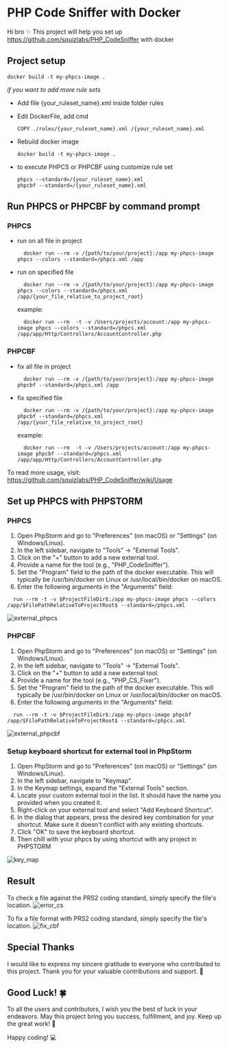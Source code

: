 # PHP Code Sniffer with Docker
Hi bro ✨ This project will help you set up https://github.com/squizlabs/PHP_CodeSniffer with docker

## Project setup
```  
docker build -t my-phpcs-image .  
```  


*if you want to add more rule sets*
-   Add file {your_ruleset_name}.xml inside folder rules
- Edit DockerFile, add cmd

  ```   
  COPY ./rules/{your_ruleset_name}.xml /{your_ruleset_name}.xml
  ```  

- Rebuild docker image
  ```  
  docker build -t my-phpcs-image .  
  ```  

- to execute PHPCS or PHPCBF using customize rule set
  ```
  phpcs --standard=/{your_ruleset_name}.xml
  phpcbf --standard=/{your_ruleset_name}.xml  
  ```

## Run PHPCS or PHPCBF by command prompt
### PHPCS
- run on all file in project
  ```
    docker run --rm -v /{path/to/your/project}:/app my-phpcs-image phpcs --colors --standard=/phpcs.xml /app
  ```
- run on specified file
  ```
    docker run --rm -v /{path/to/your/project}:/app my-phpcs-image phpcs --colors --standard=/phpcs.xml /app/{your_file_relative_to_project_root}
  ```
  example:
  ```
    docker run --rm  -t -v /Users/projects/account:/app my-phpcs-image phpcs --colors --standard=/phpcs.xml /app/app/Http/Controllers/AccountController.php
  ```
### PHPCBF
- fix all file in project
  ```
    docker run --rm -v /{path/to/your/project}:/app my-phpcs-image phpcbf --standard=/phpcs.xml /app
  ```
- fix specified file
  ```
    docker run --rm -v /{path/to/your/project}:/app my-phpcs-image phpcbf --standard=/phpcs.xml /app/{your_file_relative_to_project_root}
  ```
  example:
  ```
    docker run --rm  -t -v /Users/projects/account:/app my-phpcs-image phpcbf --standard=/phpcs.xml /app/app/Http/Controllers/AccountController.php
  ```
To read more usage, visit: https://github.com/squizlabs/PHP_CodeSniffer/wiki/Usage

## Set up PHPCS with PHPSTORM
### PHPCS
1. Open PhpStorm and go to "Preferences" (on macOS) or "Settings" (on Windows/Linux).
2. In the left sidebar, navigate to "Tools" -> "External Tools".
3. Click on the "+" button to add a new external tool.
4. Provide a name for the tool (e.g., "PHP_CodeSniffer").
5. Set the "Program" field to the path of the docker executable. This will typically be /usr/bin/docker on Linux or /usr/local/bin/docker on macOS.
6. Enter the following arguments in the "Arguments" field:
  ```
    run --rm -t -v $ProjectFileDir$:/app my-phpcs-image phpcs --colors /app/$FilePathRelativeToProjectRoot$ --standard=/phpcs.xml 
  ```

![external_phpcs](./phpstorm_settings/external_phpcs.png)


### PHPCBF
1. Open PhpStorm and go to "Preferences" (on macOS) or "Settings" (on Windows/Linux).
2. In the left sidebar, navigate to "Tools" -> "External Tools".
3. Click on the "+" button to add a new external tool.
4. Provide a name for the tool (e.g., "PHP_CS_Fixer").
5. Set the "Program" field to the path of the docker executable. This will typically be /usr/bin/docker on Linux or /usr/local/bin/docker on macOS.
6. Enter the following arguments in the "Arguments" field:
  ```
    run --rm -t -v $ProjectFileDir$:/app my-phpcs-image phpcbf /app/$FilePathRelativeToProjectRoot$ --standard=/phpcs.xml 
  ```

![external_phpcbf](./phpstorm_settings/external_phpcbf.png)

### Setup keyboard shortcut for external tool in PhpStorm

1. Open PhpStorm and go to "Preferences" (on macOS) or "Settings" (on Windows/Linux).
2. In the left sidebar, navigate to "Keymap".
3. In the Keymap settings, expand the "External Tools" section.
4. Locate your custom external tool in the list. It should have the name you provided when you created it.
5. Right-click on your external tool and select "Add Keyboard Shortcut".
6. In the dialog that appears, press the desired key combination for your shortcut. Make sure it doesn't conflict with any existing shortcuts.
7. Click "OK" to save the keyboard shortcut.
8. Then chill with your phpcs by using shortcut with any project in PHPSTORM

![key_map](./phpstorm_settings/key_map.png)

## Result
To check a file against the PRS2 coding standard, simply specify the file's location.
![error_cs](./phpstorm_settings/error_cs.png)

To fix a file format with  PRS2 coding standard, simply specify the file's location.
![fix_cbf](./phpstorm_settings/fix_cbf.png)

## Special Thanks

I would like to express my sincere gratitude to everyone who contributed to this project. Thank you for your valuable contributions and support. 🙏

## Good Luck! 🍀

To all the users and contributors, I wish you the best of luck in your endeavors. May this project bring you success, fulfillment, and joy. Keep up the great work! 💪

Happy coding! 💻
